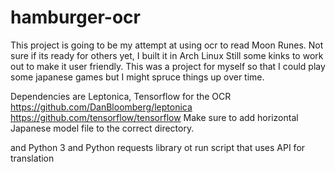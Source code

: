 # hamburger-ocr

This project is going to be my attempt at using ocr to read Moon Runes.
Not sure if its ready for others yet, I built it in Arch Linux
Still some kinks to work out to make it user friendly.
This was a project for myself so that I could play some japanese games but I might spruce things up over time.

Dependencies are Leptonica, Tensorflow for the OCR
https://github.com/DanBloomberg/leptonica
https://github.com/tensorflow/tensorflow
Make sure to add horizontal Japanese model file to the correct directory.

and Python 3 and Python requests library ot run script that uses API for translation
